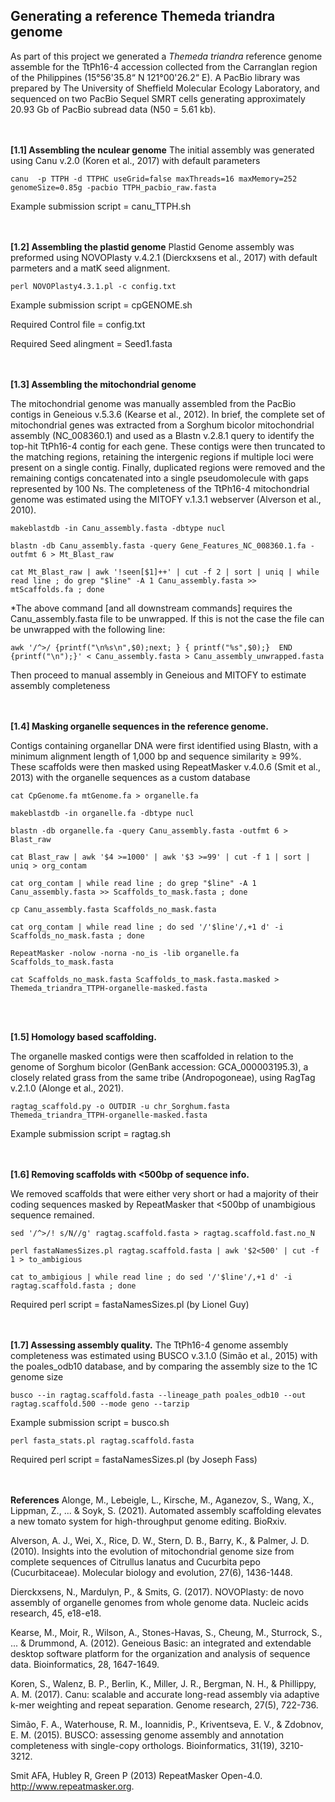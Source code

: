 ## Generating a reference Themeda triandra genome

As part of this project we generated a *Themeda triandra* reference genome assemble for the TtPh16-4 accession collected from the Carranglan region of the Philippines (15°56'35.8“ N  121°00'26.2“ E). A PacBio library was prepared by The University of Sheffield Molecular Ecology Laboratory, and sequenced on two PacBio Sequel SMRT cells generating approximately 20.93 Gb of PacBio subread data (N50 = 5.61 kb).

<br/><br/>
**[1.1] Assembling the nculear genome**
The initial assembly was generated using Canu v.2.0 (Koren et al., 2017) with default parameters

`canu  -p TTPH -d TTPHC useGrid=false maxThreads=16 maxMemory=252 genomeSize=0.85g -pacbio TTPH_pacbio_raw.fasta`

Example submission script = canu_TTPH.sh

<br/><br/>
**[1.2] Assembling the plastid genome**
Plastid Genome assembly was preformed using NOVOPlasty v.4.2.1 (Dierckxsens et al., 2017) with default parmeters and a matK seed alignment. 

`perl NOVOPlasty4.3.1.pl -c config.txt`

Example submission script = cpGENOME.sh

Required Control file = config.txt

Required Seed alingment = Seed1.fasta 

<br/><br/>
**[1.3] Assembling the mitochondrial genome**

The mitochondrial genome was manually assembled from the PacBio contigs in Geneious v.5.3.6 (Kearse et al., 2012). In brief, the complete set of mitochondrial genes was extracted from a Sorghum bicolor mitochondrial assembly (NC_008360.1) and used as a Blastn v.2.8.1 query to identify the top-hit TtPh16-4 contig for each gene. These contigs were then truncated to the matching regions, retaining the intergenic regions if multiple loci were present on a single contig. Finally, duplicated regions were removed and the remaining contigs concatenated into a single pseudomolecule with gaps represented by 100 Ns. The completeness of the TtPh16-4 mitochondrial genome was estimated using the MITOFY v.1.3.1 webserver (Alverson et al., 2010).

`makeblastdb -in Canu_assembly.fasta -dbtype nucl`

`blastn -db Canu_assembly.fasta -query Gene_Features_NC_008360.1.fa -outfmt 6 > Mt_Blast_raw`

`cat Mt_Blast_raw | awk '!seen[$1]++' | cut -f 2 | sort | uniq | while read line ; do grep "$line" -A 1 Canu_assembly.fasta >>  mtScaffolds.fa ; done`

*The above command [and all downstream commands] requires the Canu_assembly.fasta file to be unwrapped. If this is not the case the file can be unwrapped with the following line:

`awk '/^>/ {printf("\n%s\n",$0);next; } { printf("%s",$0);}  END {printf("\n");}' < Canu_assembly.fasta > Canu_assembly_unwrapped.fasta`

Then proceed to manual assembly in Geneious and MITOFY to estimate assembly completeness  
<br/><br/>

**[1.4] Masking organelle sequences in the reference genome.** 

Contigs containing organellar DNA were first identified using Blastn, with a  minimum alignment length of 1,000 bp and sequence similarity ≥ 99%. These scaffolds were then masked using RepeatMasker v.4.0.6 (Smit et al., 2013) with the organelle sequences as a custom database

`cat CpGenome.fa mtGenome.fa > organelle.fa`

`makeblastdb -in organelle.fa -dbtype nucl`

`blastn -db organelle.fa -query Canu_assembly.fasta -outfmt 6 > Blast_raw`

`cat Blast_raw | awk '$4 >=1000' | awk '$3 >=99' | cut -f 1 | sort | uniq > org_contam`

`cat org_contam | while read line ; do grep "$line" -A 1 Canu_assembly.fasta >> Scaffolds_to_mask.fasta ; done`

`cp Canu_assembly.fasta Scaffolds_no_mask.fasta`

`cat org_contam | while read line ; do sed '/'$line'/,+1 d' -i Scaffolds_no_mask.fasta ; done`

`RepeatMasker -nolow -norna -no_is -lib organelle.fa Scaffolds_to_mask.fasta`

`cat Scaffolds_no_mask.fasta Scaffolds_to_mask.fasta.masked > Themeda_triandra_TTPH-organelle-masked.fasta`


<br/><br/>

**[1.5] Homology based scaffolding.** 

The organelle masked contigs were then scaffolded in relation to the genome of Sorghum bicolor (GenBank accession: GCA_000003195.3), a closely related grass from the same tribe (Andropogoneae), using RagTag v.2.1.0 (Alonge et al., 2021).

`ragtag_scaffold.py -o OUTDIR -u chr_Sorghum.fasta Themeda_triandra_TTPH-organelle-masked.fasta`

Example submission script = ragtag.sh

<br/><br/>
**[1.6] Removing scaffolds with <500bp of sequence info.** 

We removed scaffolds that were either very short or had a majority of their coding sequences masked by RepeatMasker that <500bp of unambigious sequence remained.  

`sed '/^>/! s/N//g' ragtag.scaffold.fasta > ragtag.scaffold.fast.no_N` 

`perl fastaNamesSizes.pl ragtag.scaffold.fasta | awk '$2<500' | cut -f 1 > to_ambigious`

`cat to_ambigious | while read line ; do sed '/'$line'/,+1 d' -i ragtag.scaffold.fasta ; done`

Required perl script = fastaNamesSizes.pl (by Lionel Guy)

<br/><br/>
**[1.7] Assessing assembly quality.** 
The TtPh16-4 genome assembly completeness was estimated using BUSCO v.3.1.0 (Simão et al., 2015) with the poales_odb10 database, and by comparing the assembly size to the 1C genome size 

`busco --in ragtag.scaffold.fasta --lineage_path poales_odb10 --out ragtag.scaffold.500 --mode geno --tarzip` 

Example submission script = busco.sh

`perl fasta_stats.pl ragtag.scaffold.fasta`

Required perl script = fastaNamesSizes.pl (by Joseph Fass)


<br/><br/>
**References**
Alonge, M., Lebeigle, L., Kirsche, M., Aganezov, S., Wang, X., Lippman, Z., ... & Soyk, S. (2021). Automated assembly scaffolding elevates a new tomato system for high-throughput genome editing. BioRxiv.

Alverson, A. J., Wei, X., Rice, D. W., Stern, D. B., Barry, K., & Palmer, J. D. (2010). Insights into the evolution of mitochondrial genome size from complete sequences of Citrullus lanatus and Cucurbita pepo (Cucurbitaceae). Molecular biology and evolution, 27(6), 1436-1448.

Dierckxsens, N., Mardulyn, P., & Smits, G. (2017). NOVOPlasty: de novo assembly of organelle genomes from whole genome data. Nucleic acids research, 45, e18-e18.

Kearse, M., Moir, R., Wilson, A., Stones-Havas, S., Cheung, M., Sturrock, S., ... & Drummond, A. (2012). Geneious Basic: an integrated and extendable desktop software platform for the organization and analysis of sequence data. Bioinformatics, 28, 1647-1649.

Koren, S., Walenz, B. P., Berlin, K., Miller, J. R., Bergman, N. H., & Phillippy, A. M. (2017). Canu: scalable and accurate long-read assembly via adaptive k-mer weighting and repeat separation. Genome research, 27(5), 722-736.

Simão, F. A., Waterhouse, R. M., Ioannidis, P., Kriventseva, E. V., & Zdobnov, E. M. (2015). BUSCO: assessing genome assembly and annotation completeness with single-copy orthologs. Bioinformatics, 31(19), 3210-3212.

Smit AFA, Hubley R, Green P (2013) RepeatMasker Open-4.0. <http://www.repeatmasker.org>.


